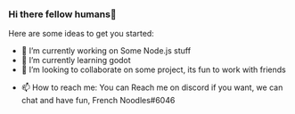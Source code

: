 ### Hi there fellow humans👋

<!--
**French-Noodles/French-Noodles** is a ✨ _special_ ✨ repository because its `README.md` (this file) appears on your GitHub profile.-->

Here are some ideas to get you started:

- 🔭 I’m currently working on Some Node.js stuff
- 🌱 I’m currently learning godot
- 👯 I’m looking to collaborate on some project, its fun to work with friends
<!-- - 🤔 I’m looking for help with 
- 💬 Ask me about ... -->
- 📫 How to reach me: You can Reach me on discord if you want, we can chat and have fun, French Noodles#6046
<!-- - 😄 Pronouns: ...
- ⚡ Fun fact: ... -->


